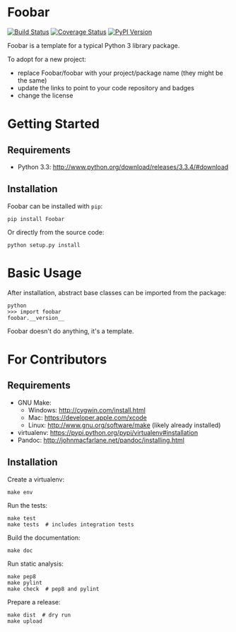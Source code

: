 Foobar
======

[![Build Status](https://travis-ci.org/jacebrowning/template-python.png?branch=master)](https://travis-ci.org/jacebrowning/template-python)
[![Coverage Status](https://coveralls.io/repos/jacebrowning/template-python/badge.png?branch=master)](https://coveralls.io/r/jacebrowning/template-python?branch=master)
[![PyPI Version](https://badge.fury.io/py/Foobar.png)](http://badge.fury.io/py/Foobar)

Foobar is a template for a typical Python 3 library package.

To adopt for a new project:

* replace Foobar/foobar with your project/package name (they might be the same)
* update the links to point to your code repository and badges
* change the license



Getting Started
===============

Requirements
------------

* Python 3.3: http://www.python.org/download/releases/3.3.4/#download


Installation
------------

Foobar can be installed with ``pip``:

    pip install Foobar

Or directly from the source code:

    python setup.py install



Basic Usage
===========

After installation, abstract base classes can be imported from the package:

    python
    >>> import foobar
    foobar.__version__

Foobar doesn't do anything, it's a template.



For Contributors
================

Requirements
------------

* GNU Make:
    * Windows: http://cygwin.com/install.html
    * Mac: https://developer.apple.com/xcode
    * Linux: http://www.gnu.org/software/make (likely already installed)
* virtualenv: https://pypi.python.org/pypi/virtualenv#installation
* Pandoc: http://johnmacfarlane.net/pandoc/installing.html


Installation
------------

Create a virtualenv:

    make env

Run the tests:

    make test
    make tests  # includes integration tests

Build the documentation:

    make doc

Run static analysis:

    make pep8
    make pylint
    make check  # pep8 and pylint

Prepare a release:

    make dist  # dry run
    make upload
